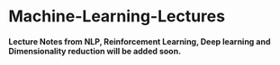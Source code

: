 # Machine-Learning-Lectures

#### Lecture Notes from NLP, Reinforcement Learning, Deep learning and Dimensionality reduction will be added soon.

